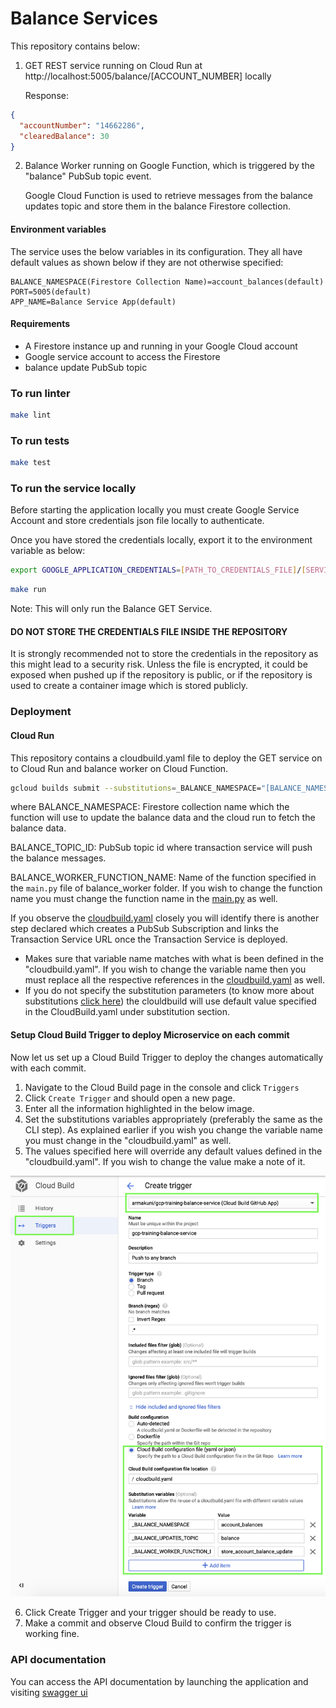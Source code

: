 # Balance Services

This repository contains below:

1. GET REST service running on Cloud Run at http://localhost:5005/balance/[ACCOUNT_NUMBER] locally
   
    Response:
  ```json
  {
    "accountNumber": "14662286",
    "clearedBalance": 30
  }
  ```
2. Balance Worker running on Google Function, which is triggered by the "balance" PubSub topic event.
  
   Google Cloud Function is used to retrieve messages from the balance updates topic and store them in the balance Firestore collection.

#### Environment variables

The service uses the below variables in its configuration. They all have default values as shown below if they are not otherwise specified:

```
BALANCE_NAMESPACE(Firestore Collection Name)=account_balances(default)
PORT=5005(default)
APP_NAME=Balance Service App(default)
```

#### Requirements

- A Firestore instance up and running in your Google Cloud account
- Google service account to access the Firestore
- balance update PubSub topic

### To run linter
```bash
make lint
```

### To run tests
```bash
make test
```

### To run the service locally
Before starting the application locally you must create Google Service Account and store credentials json file locally to authenticate.

Once you have stored the credentials locally, export it to the environment variable as below:
```bash
export GOOGLE_APPLICATION_CREDENTIALS=[PATH_TO_CREDENTIALS_FILE]/[SERVICE_ACCOUNT_CREDENTIALS_FILENAME].json 
```

```bash
make run
```
Note: This will only run the Balance GET Service.

#### DO NOT STORE THE CREDENTIALS FILE INSIDE THE REPOSITORY

It is strongly recommended not to store the credentials in the repository as this might lead to a security risk. Unless the file is encrypted, it could be exposed when pushed up if the repository is public, or if the repository is used to create a container image which is stored publicly.

### Deployment

#### Cloud Run

This repository contains a cloudbuild.yaml file to deploy the GET service on to Cloud Run and balance worker on Cloud Function.

```bash
gcloud builds submit --substitutions=_BALANCE_NAMESPACE="[BALANCE_NAMESPACE]",_BALANCE_UPDATES_TOPIC="[BALANCE_TOPIC_ID],_BALANCE_WORKER_FUNCTION_NAME=[BALANCE_WORKER_FUNCTION_NAME]
```

where BALANCE_NAMESPACE: Firestore collection name which the function will use to update the balance data and the cloud run to fetch the balance data.

BALANCE_TOPIC_ID: PubSub topic id where transaction service will push the balance messages.

BALANCE_WORKER_FUNCTION_NAME: Name of the function specified in the ```main.py``` file of balance_worker folder. If you wish to change the function name you must change the function name in the [main.py](/balance_worker/main.py) as well.

If you observe the [cloudbuild.yaml](/cloudbuild.yaml) closely you will identify there is another step declared which creates a PubSub Subscription and links the Transaction Service URL once the Transaction Service is deployed.

* Makes sure that variable name matches with what is been defined in the "cloudbuild.yaml". If you wish to change the variable name then you must replace all the respective references in the [cloudbuild.yaml](/cloudbuild.yaml) as well.
* If you do not specify the substitution parameters (to know more about substitutions [click here](https://cloud.google.com/cloud-build/docs/configuring-builds/substitute-variable-values)) the clouldbuild will use default value specified in the CloudBuild.yaml under substitution section.

#### Setup Cloud Build Trigger to deploy Microservice on each commit

Now let us set up a Cloud Build Trigger to deploy the changes automatically with each commit.

1. Navigate to the Cloud Build page in the console and click ```Triggers```
2. Click ```Create Trigger``` and should open a new page.
3. Enter all the information highlighted in the below image.
4. Set the substitutions variables appropriately (preferably the same as the CLI step). As explained earlier if you wish you change the variable name you must change in the "cloudbuild.yaml" as well.
5. The values specified here will override any default values defined in the "cloudbuild.yaml". If you wish to change the value make a note of it.

![](images/cloudbuild-trigger-substitution.png)

6. Click Create Trigger and your trigger should be ready to use.
7. Make a commit and observe Cloud Build to confirm the trigger is working fine.

### API documentation

You can access the API documentation by launching the application and visiting [swagger ui](http://localhost:5002/docs/)


